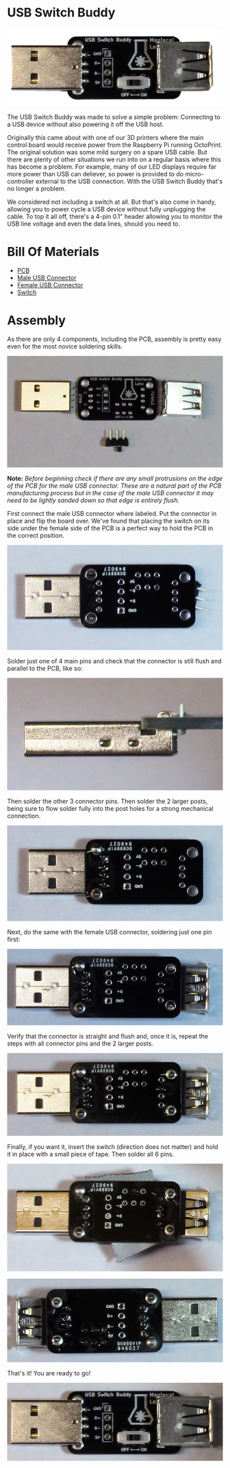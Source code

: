 # USB Switch Buddy

![](img/ProdShot.jpg)

The USB Switch Buddy was made to solve a simple problem: Connecting to a USB device without also powering it off the USB host.

Originally this came about with one of our 3D printers where the main control board would receive power from the Raspberry Pi running OctoPrint. The original solution was some mild surgery on a spare USB cable. But there are plenty of other situations we run into on a regular basis where this has become a problem. For example, many of our LED displays require far more power than USB can deliever, so power is provided to do micro-controller external to the USB connection. With the USB Switch Buddy that's no longer a problem.

We considered not including a switch at all. But that's also come in handy, allowing you to power cycle a USB device without fully unplugging the cable. To top it all off, there's a 4-pin 0.1" header allowing you to monitor the USB line voltage and even the data lines, should you need to.

# Bill Of Materials

- [PCB](https://oshpark.com/shared_projects/nIXL0D1j)
- [Male USB Connector](https://www.mouser.com/ProductDetail/490-UP2-AH-1-TH)
- [Female USB Connector](https://www.mouser.com/ProductDetail/490-UJ2-AH-4-TH)
- [Switch](https://www.mouser.com/ProductDetail/611-JS202011CQN)

# Assembly

As there are only 4 components, including the PCB, assembly is pretty easy even for the most novice soldering skills.

![](img/1.jpg)

**Note:** *Before beginning check if there are any small protrusions on the edge of the PCB for the male USB connector. These are a natural part of the PCB manufacturing process but in the case of the male USB connector it may need to be lightly sanded down so that edge is entirely flush.*

First connect the male USB connector where labeled. Put the connector in place and flip the board over. We've found that placing the switch on its side under the female side of the PCB is a perfect way to hold the PCB in the correct position.

![](img/4a.jpg)

Solder just one of 4 main pins and check that the connector is still flush and parallel to the PCB, like so:

![](img/3.jpg)

Then solder the other 3 connector pins. Then solder the 2 larger posts, being sure to flow solder fully into the post holes for a strong mechanical connection.

![](img/7.jpg)

Next, do the same with the female USB connector, soldering just one pin first:

![](img/8.jpg)

Verify that the connector is straight and flush and, once it is, repeat the steps with all connector pins and the 2 larger posts.

![](img/9.jpg)

Finally, if you want it, insert the switch (direction does not matter) and hold it in place with a small piece of tape. Then solder all 6 pins.

![](img/12.jpg)

![](img/13.jpg)

That's it! You are ready to go!

![](img/14.jpg)

